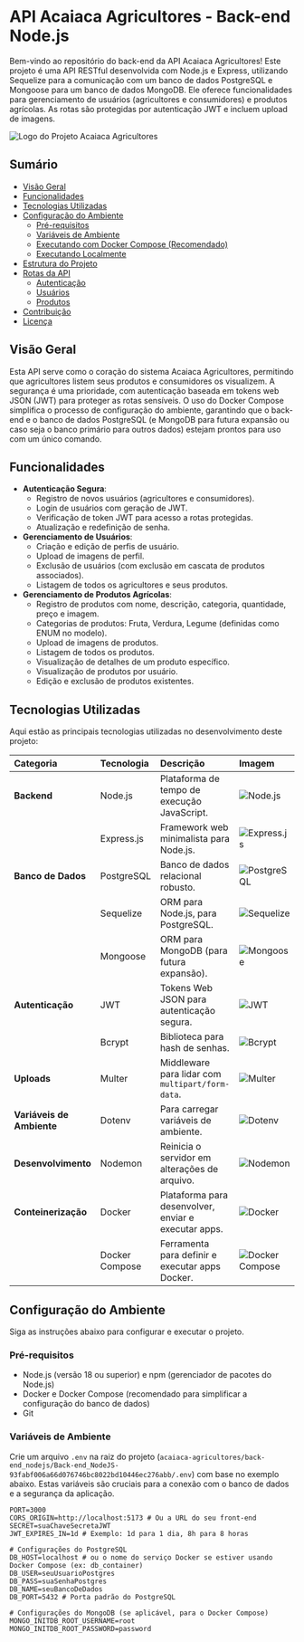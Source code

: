 # API Acaiaca Agricultores - Back-end Node.js

Bem-vindo ao repositório do back-end da API Acaiaca Agricultores! Este projeto é uma API RESTful desenvolvida com Node.js e Express, utilizando Sequelize para a comunicação com um banco de dados PostgreSQL e Mongoose para um banco de dados MongoDB. Ele oferece funcionalidades para gerenciamento de usuários (agricultores e consumidores) e produtos agrícolas. As rotas são protegidas por autenticação JWT e incluem upload de imagens.

<img src="img-readme-backend/25500F.png" alt="Logo do Projeto Acaiaca Agricultores">

## Sumário

* [Visão Geral](#visão-geral)
* [Funcionalidades](#funcionalidades)
* [Tecnologias Utilizadas](#tecnologias-utilizadas)
* [Configuração do Ambiente](#configuração-do-ambiente)
    * [Pré-requisitos](#pré-requisitos)
    * [Variáveis de Ambiente](#variáveis-de-ambiente)
    * [Executando com Docker Compose (Recomendado)](#executando-com-docker-compose-recomendado)
    * [Executando Localmente](#executando-localmente)
* [Estrutura do Projeto](#estrutura-do-projeto)
* [Rotas da API](#rotas-da-api)
    * [Autenticação](#autenticação)
    * [Usuários](#usuários)
    * [Produtos](#produtos)
* [Contribuição](#contribuição)
* [Licença](#licença)

## Visão Geral

Esta API serve como o coração do sistema Acaiaca Agricultores, permitindo que agricultores listem seus produtos e consumidores os visualizem. A segurança é uma prioridade, com autenticação baseada em tokens web JSON (JWT) para proteger as rotas sensíveis. O uso do Docker Compose simplifica o processo de configuração do ambiente, garantindo que o back-end e o banco de dados PostgreSQL (e MongoDB para futura expansão ou caso seja o banco primário para outros dados) estejam prontos para uso com um único comando.

## Funcionalidades

* **Autenticação Segura**:
    * Registro de novos usuários (agricultores e consumidores).
    * Login de usuários com geração de JWT.
    * Verificação de token JWT para acesso a rotas protegidas.
    * Atualização e redefinição de senha.
* **Gerenciamento de Usuários**:
    * Criação e edição de perfis de usuário.
    * Upload de imagens de perfil.
    * Exclusão de usuários (com exclusão em cascata de produtos associados).
    * Listagem de todos os agricultores e seus produtos.
* **Gerenciamento de Produtos Agrícolas**:
    * Registro de produtos com nome, descrição, categoria, quantidade, preço e imagem.
    * Categorias de produtos: Fruta, Verdura, Legume (definidas como ENUM no modelo).
    * Upload de imagens de produtos.
    * Listagem de todos os produtos.
    * Visualização de detalhes de um produto específico.
    * Visualização de produtos por usuário.
    * Edição e exclusão de produtos existentes.

## Tecnologias Utilizadas

Aqui estão as principais tecnologias utilizadas no desenvolvimento deste projeto:

| Categoria      | Tecnologia | Descrição                                        | Imagem                                       |
| :------------- | :--------- | :----------------------------------------------- | :------------------------------------------- |
| **Backend** | Node.js    | Plataforma de tempo de execução JavaScript.      | ![Node.js](img-readme-backend/technologies/nodejs.png)    |
|                | Express.js | Framework web minimalista para Node.js.          | ![Express.js](img-readme-backend/technologies/express.png) |
| **Banco de Dados** | PostgreSQL | Banco de dados relacional robusto.           | ![PostgreSQL](img-readme-backend/technologies/postgresql.png) |
|                | Sequelize  | ORM para Node.js, para PostgreSQL.              | ![Sequelize](img-readme-backend/technologies/sequelize.png) |
|                | Mongoose   | ORM para MongoDB (para futura expansão).        | ![Mongoose](img-readme-backend/technologies/mongoose.png)  |
| **Autenticação** | JWT       | Tokens Web JSON para autenticação segura.        | ![JWT](img-readme-backend/technologies/jwt.png)            |
|                | Bcrypt     | Biblioteca para hash de senhas.                  | ![Bcrypt](img-readme-backend/technologies/bcrypt.png)      |
| **Uploads** | Multer     | Middleware para lidar com `multipart/form-data`. | ![Multer](img-readme-backend/technologies/multer.png)      |
| **Variáveis de Ambiente** | Dotenv | Para carregar variáveis de ambiente.         | ![Dotenv](img-readme-backend/technologies/dotenv.png)      |
| **Desenvolvimento** | Nodemon  | Reinicia o servidor em alterações de arquivo.   | ![Nodemon](img-readme-backend/technologies/nodemon.png)    |
| **Conteinerização** | Docker     | Plataforma para desenvolver, enviar e executar apps. | ![Docker](img-readme-backend/technologies/docker.png)      |
|                | Docker Compose | Ferramenta para definir e executar apps Docker. | ![Docker Compose](img-readme-backend/technologies/docker-compose.png) |

## Configuração do Ambiente

Siga as instruções abaixo para configurar e executar o projeto.

### Pré-requisitos

* Node.js (versão 18 ou superior) e npm (gerenciador de pacotes do Node.js)
* Docker e Docker Compose (recomendado para simplificar a configuração do banco de dados)
* Git

### Variáveis de Ambiente

Crie um arquivo `.env` na raiz do projeto (`acaiaca-agricultores/back-end_nodejs/Back-end_NodeJS-93fabf006a66d076746bc8022bd10446ec276abb/.env`) com base no exemplo abaixo. Estas variáveis são cruciais para a conexão com o banco de dados e a segurança da aplicação.

```dotenv
PORT=3000
CORS_ORIGIN=http://localhost:5173 # Ou a URL do seu front-end
SECRET=suaChaveSecretaJWT
JWT_EXPIRES_IN=1d # Exemplo: 1d para 1 dia, 8h para 8 horas

# Configurações do PostgreSQL
DB_HOST=localhost # ou o nome do serviço Docker se estiver usando Docker Compose (ex: db_container)
DB_USER=seuUsuarioPostgres
DB_PASS=suaSenhaPostgres
DB_NAME=seuBancoDeDados
DB_PORT=5432 # Porta padrão do PostgreSQL

# Configurações do MongoDB (se aplicável, para o Docker Compose)
MONGO_INITDB_ROOT_USERNAME=root
MONGO_INITDB_ROOT_PASSWORD=password
